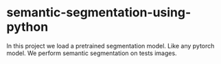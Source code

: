 # semantic-segmentation-using-python
In this project  we load a pretrained segmentation model. Like any pytorch model. We perform semantic segmentation on tests images.
